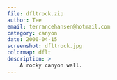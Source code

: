 ```yaml
---
file: dfltrock.zip
author: Tee
email: terrancehansen@hotmail.com
category: canyon
date: 2000-04-15
screenshot: dfltrock.jpg
colormap: dflt
description: >
    A rocky canyon wall.
---
```

